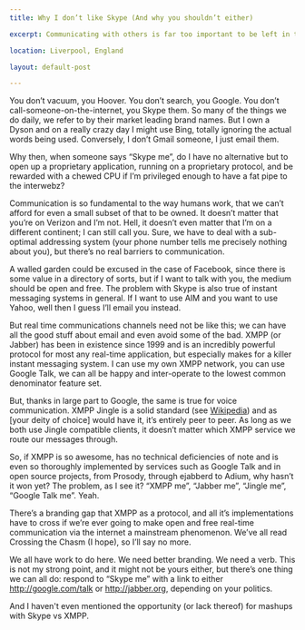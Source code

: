 ```yaml
---
title: Why I don’t like Skype (And why you shouldn’t either)

excerpt: Communicating with others is far too important to be left in the hands of one company with a sub-optimal product. But why is there no good competition?

location: Liverpool, England

layout: default-post

---
```


You don’t vacuum, you Hoover. You don’t search, you Google. You don’t call-someone-on-the-internet, you Skype them. So many of the things we do daily, we refer to by their market leading brand names. But I own a Dyson and on a really crazy day I might use Bing, totally ignoring the actual words being used. Conversely, I don’t Gmail someone, I just email them.

Why then, when someone says “Skype me”, do I have no alternative but to open up a proprietary application, running on a proprietary protocol, and be rewarded with a chewed CPU if I’m privileged enough to have a fat pipe to the interwebz?

Communication is so fundamental to the way humans work, that we can’t afford for even a small subset of that to be owned. It doesn’t matter that you’re on Verizon and I’m not. Hell, it doesn’t even matter that I’m on a different continent; I can still call you. Sure, we have to deal with a sub-optimal addressing system (your phone number tells me precisely nothing about you), but there’s no real barriers to communication.

A walled garden could be excused in the case of Facebook, since there is some value in a directory of sorts, but if I want to talk with you, the medium should be open and free. The problem with Skype is also true of instant messaging systems in general. If I want to use AIM and you want to use Yahoo, well then I guess I’ll email you instead.

But real time communications channels need not be like this; we can have all the good stuff about email and even avoid some of the bad. XMPP (or Jabber) has been in existence since 1999 and is an incredibly powerful protocol for most any real-time application, but especially makes for a killer instant messaging system. I can use my own XMPP network, you can use Google Talk, we can all be happy and inter-operate to the lowest common denominator feature set.

But, thanks in large part to Google, the same is true for voice communication. XMPP Jingle is a solid standard (see <a href="(http://en.wikipedia.org/wiki/Jingle_(protocol))">Wikipedia</a>) and as [your deity of choice] would have it, it’s entirely peer to peer. As long as we both use Jingle compatible clients, it doesn’t matter which XMPP service we route our messages through.

So, if XMPP is so awesome, has no technical deficiencies of note and is even so thoroughly implemented by services such as Google Talk and in open source projects, from Prosody, through ejabberd to Adium, why hasn’t it won yet? The problem, as I see it? “XMPP me”, “Jabber me”, “Jingle me”, “Google Talk me”. Yeah.

There’s a branding gap that XMPP as a protocol, and all it’s implementations have to cross if we’re ever going to make open and free real-time communication via the internet a mainstream phenomenon. We’ve all read Crossing the Chasm (I hope), so I’ll say no more.

We all have work to do here. We need better branding. We need a verb. This is not my strong point, and it might not be yours either, but there’s one thing we can all do: respond to “Skype me” with a link to either http://google.com/talk or http://jabber.org, depending on your politics.

And I haven't even mentioned the opportunity (or lack thereof) for mashups with Skype vs XMPP.
